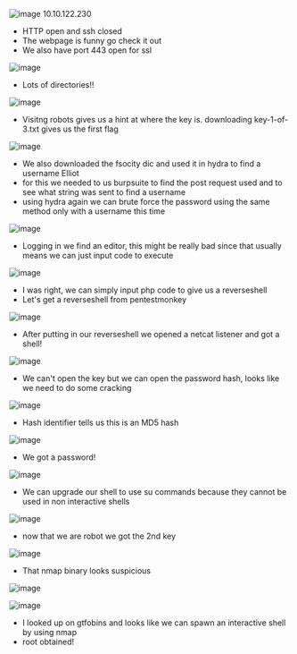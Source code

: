 ![image](https://github.com/JordanPenaloza/TryHackMe/assets/113396128/cf36963b-db3c-417f-8445-09cbb1959606)
10.10.122.230
  - HTTP open and ssh closed
  - The webpage is funny go check it out
  - We also have port 443 open for ssl

![image](https://github.com/JordanPenaloza/TryHackMe/assets/113396128/03f81a62-a156-4c57-be50-39d98565d6a8)

  - Lots of directories!!

![image](https://github.com/JordanPenaloza/TryHackMe/assets/113396128/d6b5fcb5-0d8e-4bb0-a868-b3aa79c7303d)

  - Visitng robots gives us a hint at where the key is. downloading key-1-of-3.txt gives us the first flag

![image](https://github.com/JordanPenaloza/TryHackMe/assets/113396128/61ead586-dc83-4353-bfb7-f4c28f4f4f59)

  - We also downloaded the fsocity dic and used it in hydra to find a username Elliot
  - for this we needed to us burpsuite to find the post request used and to see what string was sent to find a username
  - using hydra again we can brute force the password using the same method only with a username this time

![image](https://github.com/JordanPenaloza/TryHackMe/assets/113396128/f661c10d-9fca-48db-998a-e351dc0fe8f2)

  - Logging in we find an editor, this might be really bad since that usually means we can just input code to execute

![image](https://github.com/JordanPenaloza/TryHackMe/assets/113396128/decfdfab-46eb-42bd-8b7e-d1570b2ee24c)

  - I was right, we can simply input php code to give us a reverseshell
  - Let's get a reverseshell from pentestmonkey

![image](https://github.com/JordanPenaloza/TryHackMe/assets/113396128/13c26804-f788-4ff7-9340-b6ad176d5207)

  - After putting in our reverseshell we opened a netcat listener and got a shell!

![image](https://github.com/JordanPenaloza/TryHackMe/assets/113396128/a284fc3e-44d8-40bf-906a-7c53bb9cb9cc)

  - We can't open the key but we can open the password hash, looks like we need to do some cracking

![image](https://github.com/JordanPenaloza/TryHackMe/assets/113396128/cf3adea0-8739-49fe-a085-bb2a64dd8e75)

  - Hash identifier tells us this is an MD5 hash

![image](https://github.com/JordanPenaloza/TryHackMe/assets/113396128/aeb97d00-7a26-4d5a-a1b8-3979d8475412)

  - We got a password!

![image](https://github.com/JordanPenaloza/TryHackMe/assets/113396128/154d3731-23ba-4077-9960-7e5be3e86d86)

  - We can upgrade our shell to use su commands because they cannot be used in non interactive shells

![image](https://github.com/JordanPenaloza/TryHackMe/assets/113396128/4ff4ceab-6a5b-4d6a-bf48-af928bc1bf67)

  - now that we are robot we got the 2nd key

![image](https://github.com/JordanPenaloza/TryHackMe/assets/113396128/884f89f8-75a0-453e-8442-3d8b939730d9)

  - That nmap binary looks suspicious

![image](https://github.com/JordanPenaloza/TryHackMe/assets/113396128/d76f1412-a644-45e2-b562-3ad64ef0691b)

![image](https://github.com/JordanPenaloza/TryHackMe/assets/113396128/1e2d494c-4af3-4d62-8a7c-1e5561a35f09)

  - I looked up on gtfobins and looks like we can spawn an interactive shell by using nmap
  - root obtained!



